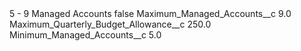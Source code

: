<?xml version="1.0" encoding="UTF-8"?>
<CustomMetadata xmlns="http://soap.sforce.com/2006/04/metadata" xmlns:xsi="http://www.w3.org/2001/XMLSchema-instance" xmlns:xsd="http://www.w3.org/2001/XMLSchema">
    <label>5 - 9 Managed Accounts</label>
    <protected>false</protected>
    <values>
        <field>Maximum_Managed_Accounts__c</field>
        <value xsi:type="xsd:double">9.0</value>
    </values>
    <values>
        <field>Maximum_Quarterly_Budget_Allowance__c</field>
        <value xsi:type="xsd:double">250.0</value>
    </values>
    <values>
        <field>Minimum_Managed_Accounts__c</field>
        <value xsi:type="xsd:double">5.0</value>
    </values>
</CustomMetadata>
